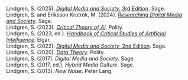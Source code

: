 Lindgren, S. (2025). [_Digital Media and Society_, 3rd Edition](https://uk.sagepub.com/en-gb/eur/digital-media-and-society/book286229). Sage.<br>
Lindgren, S. and Eriksson Krutrök, M. (2024). [_Researching Digital Media and Society_](https://uk.sagepub.com/en-gb/eur/researching-digital-media-and-society/book281848). Sage.<br>
Lindgren, S. (2023). [_Critical Theory of AI_](https://www.wiley.com/en-gb/Critical+Theory+of+AI-p-9781509555772). Polity.<br>
Lindgren, S. (2023, ed.). [_Handbook of Critical Studies of Artificial Intelligence_](https://www.e-elgar.com/shop/gbp/handbook-of-critical-studies-of-artificial-intelligence-9781803928555.html). Elgar.<br>
Lindgren, S. (2022). [_Digital Media and Society_, 2nd Edition](https://web.archive.org/web/20220706033802/https://uk.sagepub.com/en-gb/eur/digital-media-and-society/book270473). Sage.<br>
Lindgren, S. (2020). [_Data Theory_](https://www.wiley.com/en-us/Data+Theory%3A+Interpretive+Sociology+and+Computational+Methods-p-9781509539284). Polity.<br>
Lindgren, S. (2017). _Digital Media and Society_. Sage.<br>
Lindgren, S. (2017, ed.). _Hybrid Media Culture_. Sage.<br>
Lindgren, S. (2013). _New Noise_. Peter Lang.<br>

